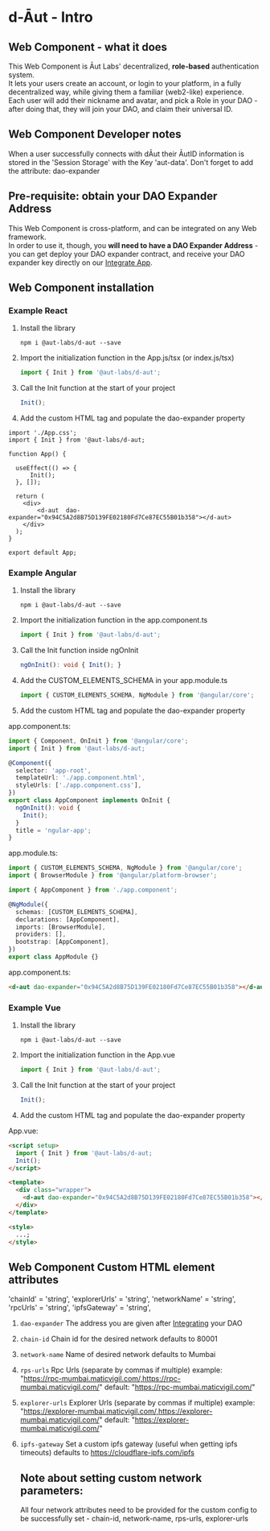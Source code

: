 # d-Āut - Intro

## Web Component - what it does

This Web Component is Āut Labs' decentralized, **role-based** authentication system.  
It lets your users create an account, or login to your platform, in a fully decentralized way, while giving them a familiar (web2-like) experience.  
Each user will add their nickname and avatar, and pick a Role in your DAO - after doing that, they will join your DAO, and claim their universal ID.

## Web Component Developer notes

When a user successfully connects with dĀut their ĀutID information is stored in the 'Session Storage' with the Key 'aut-data'. Don't forget to add the attribute: dao-expander

## Pre-requisite: obtain your DAO Expander Address

This Web Component is cross-platform, and can be integrated on any Web framework.  
In order to use it, though, you **will need to have a DAO Expander Address** - you can get deploy your DAO expander contract, and receive your DAO expander key directly on our [Integrate App](https://docs.aut.id/v2/product-suite/aut-exp.).

## Web Component installation

### Example React

1. Install the library

   ```npm
   npm i @aut-labs/d-aut --save
   ```

2. Import the initialization function in the App.js/tsx (or index.js/tsx)

   ```ts
   import { Init } from '@aut-labs/d-aut';
   ```

3. Call the Init function at the start of your project

   ```ts
   Init();
   ```

4. Add the custom HTML tag and populate the dao-expander property

```tsx
import './App.css';
import { Init } from '@aut-labs/d-aut;

function App() {

  useEffect(() => {
      Init();
  }, []);

  return (
    <div>
        <d-aut  dao-expander="0x94C5A2d8B75D139FE02180Fd7Ce87EC55B01b358"></d-aut>
    </div>
  );
}

export default App;
```

### Example Angular

1. Install the library

   ```npm
   npm i @aut-labs/d-aut --save
   ```

2. Import the initialization function in the app.component.ts

   ```ts
   import { Init } from '@aut-labs/d-aut';
   ```

3. Call the Init function inside ngOnInit

   ```ts
   ngOnInit(): void { Init(); }
   ```

4. Add the CUSTOM_ELEMENTS_SCHEMA in your app.module.ts

   ```ts
   import { CUSTOM_ELEMENTS_SCHEMA, NgModule } from '@angular/core';
   ```

5. Add the custom HTML tag and populate the dao-expander property

app.component.ts:

```ts
import { Component, OnInit } from '@angular/core';
import { Init } from '@aut-labs/d-aut;

@Component({
  selector: 'app-root',
  templateUrl: './app.component.html',
  styleUrls: ['./app.component.css'],
})
export class AppComponent implements OnInit {
  ngOnInit(): void {
    Init();
  }
  title = 'ngular-app';
}
```

app.module.ts:

```ts
import { CUSTOM_ELEMENTS_SCHEMA, NgModule } from '@angular/core';
import { BrowserModule } from '@angular/platform-browser';

import { AppComponent } from './app.component';

@NgModule({
  schemas: [CUSTOM_ELEMENTS_SCHEMA],
  declarations: [AppComponent],
  imports: [BrowserModule],
  providers: [],
  bootstrap: [AppComponent],
})
export class AppModule {}
```

app.component.ts:

```html
<d-aut dao-expander="0x94C5A2d8B75D139FE02180Fd7Ce87EC55B01b358"></d-aut>
```

### Example Vue

1. Install the library

   ```npm
   npm i @aut-labs/d-aut --save
   ```

2. Import the initialization function in the App.vue

   ```ts
   import { Init } from '@aut-labs/d-aut';
   ```

3. Call the Init function at the start of your project

   ```ts
   Init();
   ```

4. Add the custom HTML tag and populate the dao-expander property

App.vue:

```html
<script setup>
  import { Init } from '@aut-labs/d-aut;
  Init();
</script>

<template>
  <div class="wrapper">
    <d-aut dao-expander="0x94C5A2d8B75D139FE02180Fd7Ce87EC55B01b358"></d-aut>
  </div>
</template>

<style>
  ...;
</style>
```

## Web Component Custom HTML element attributes

'chainId' = 'string',
'explorerUrls' = 'string',
'networkName' = 'string',
'rpcUrls' = 'string',
'ipfsGateway' = 'string',

1. `dao-expander`
   The address you are given after [Integrating](https://playground.aut.id/) your DAO
2. `chain-id`
   Chain id for the desired network defaults to 80001
3. `network-name`
   Name of desired network defaults to Mumbai
4. `rps-urls`
   Rpc Urls (separate by commas if multiple)
   example: "https://rpc-mumbai.maticvigil.com/,https://rpc-mumbai.maticvigil.com/"
   default: "https://rpc-mumbai.maticvigil.com/"
5. `explorer-urls`
   Explorer Urls (separate by commas if multiple)
   example: "https://explorer-mumbai.maticvigil.com/,https://explorer-mumbai.maticvigil.com/"
   default: "https://explorer-mumbai.maticvigil.com/"
6. `ipfs-gateway`
   Set a custom ipfs gateway (useful when getting ipfs timeouts) defaults to https://cloudflare-ipfs.com/ipfs

   ## Note about setting custom network parameters:

   All four network attributes need to be provided for the custom config to be successfully set - chain-id, network-name, rps-urls, explorer-urls
